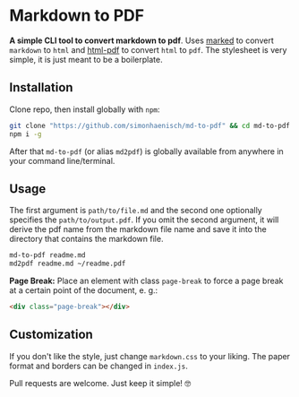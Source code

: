 # Markdown to PDF

**A simple CLI tool to convert markdown to pdf**. Uses [marked](https://www.npmjs.com/package/marked) to convert `markdown` to `html` and [html-pdf](https://www.npmjs.com/package/html-pdf) to convert `html` to `pdf`. The stylesheet is very simple, it is just meant to be a boilerplate.

## Installation

Clone repo, then install globally with `npm`:

```sh
git clone "https://github.com/simonhaenisch/md-to-pdf" && cd md-to-pdf
npm i -g
```

After that `md-to-pdf` (or alias `md2pdf`) is globally available from anywhere in your command line/terminal.

## Usage

The first argument is `path/to/file.md` and the second one optionally specifies the `path/to/output.pdf`. If you omit the second argument, it will derive the pdf name from the markdown file name and save it into the directory that contains the markdown file.

```sh
md-to-pdf readme.md
md2pdf readme.md ~/readme.pdf
```

**Page Break:** Place an element with class `page-break` to force a page break at a certain point of the document, e. g.:

```md
<div class="page-break"></div>
```

## Customization

If you don't like the style, just change `markdown.css` to your liking. The paper format and borders can be changed in `index.js`. 

Pull requests are welcome. Just keep it simple! 🤓
